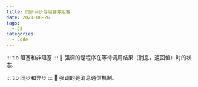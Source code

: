 ```yaml
---
title: 同步异步与阻塞非阻塞
date: 2021-08-26
tags:
  - JS
categories:
  - Code
---
```


::: tip
阻塞和非阻塞
:::
:unicorn:
强调的是程序在等待调用结果（消息，返回值）时的状态.

::: tip
同步和异步
:::
:unicorn:
强调的是消息通信机制。
